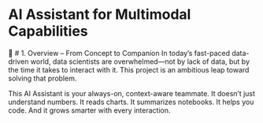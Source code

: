 # AI Assistant for Multimodal Capabilities
🧠 # 1. Overview – From Concept to Companion
In today’s fast-paced data-driven world, data scientists are overwhelmed—not by lack of data, but by the time it takes to interact with it. This project is an ambitious leap toward solving that problem.

This AI Assistant is your always-on, context-aware teammate.
It doesn’t just understand numbers. It reads charts. It summarizes notebooks. It helps you code. And it grows smarter with every interaction.
